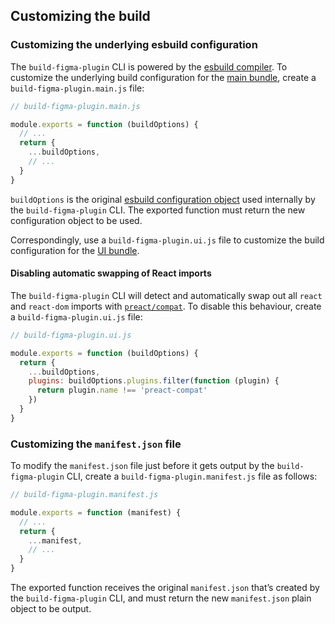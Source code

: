 ## Customizing the build

### Customizing the underlying esbuild configuration

The `build-figma-plugin` CLI is powered by the [esbuild compiler](https://esbuild.github.io). To customize the underlying build configuration for the [main bundle](https://figma.com/plugin-docs/how-plugins-run/), create a `build-figma-plugin.main.js` file:

```js
// build-figma-plugin.main.js

module.exports = function (buildOptions) {
  // ...
  return {
    ...buildOptions,
    // ...
  }
}
```

`buildOptions` is the original [esbuild configuration object](https://esbuild.github.io/api/#build-api) used internally by the `build-figma-plugin` CLI. The exported function must return the new configuration object to be used.

Correspondingly, use a `build-figma-plugin.ui.js` file to customize the build configuration for the [UI bundle](https://figma.com/plugin-docs/how-plugins-run/).

#### Disabling automatic swapping of React imports

The `build-figma-plugin` CLI will detect and automatically swap out all `react` and `react-dom` imports with [`preact/compat`](https://preactjs.com/guide/v10/switching-to-preact/). To disable this behaviour, create a `build-figma-plugin.ui.js` file:

```js
// build-figma-plugin.ui.js

module.exports = function (buildOptions) {
  return {
    ...buildOptions,
    plugins: buildOptions.plugins.filter(function (plugin) {
      return plugin.name !== 'preact-compat'
    })
  }
}
```

### Customizing the `manifest.json` file

To modify the `manifest.json` file just before it gets output by the `build-figma-plugin` CLI, create a `build-figma-plugin.manifest.js` file as follows:

```js
// build-figma-plugin.manifest.js

module.exports = function (manifest) {
  // ...
  return {
    ...manifest,
    // ...
  }
}
```

The exported function receives the original `manifest.json` that’s created by the `build-figma-plugin` CLI, and must return the new `manifest.json` plain object to be output.
